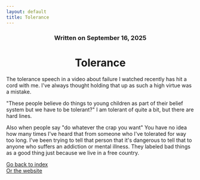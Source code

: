 ```yaml
---
layout: default
title: Tolerance
---
```

### <center>Written on September 16, 2025</center>

# <center> Tolerance </center>

The tolerance speech in a video about failure I watched recently has hit a cord with me. I've always thought holding that up as such a high virtue was a mistake.

"These people believe do things to young children as part of their belief system but we have to be tolerant?"
I am tolerant of quite a bit, but there are hard lines.

Also when people say "do whatever the crap you want"
You have no idea how many times I've heard that from someone who I've tolerated for way too long. I've been trying to tell that person that it's dangerous to tell that to anyone who suffers an addiction or mental illness. They labeled bad things as a good thing just because we live in a free country.

[Go back to index](./blog-index.md)  
[Or the website](https://17hoodies.github.io/fonzi/index.html)  
